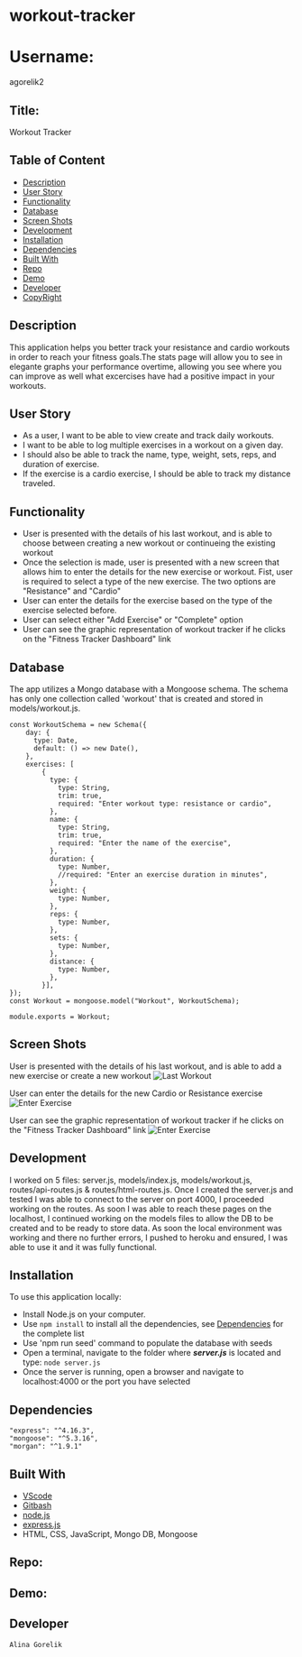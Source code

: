 # workout-tracker

# Username:

agorelik2

## Title:

Workout Tracker

## Table of Content

- [Description](#description)
- [User Story](#user-story)
- [Functionality](#functionality)
- [Database](#database)
- [Screen Shots](#screen-shots)
- [Development](#development)
- [Installation](#installation)
- [Dependencies](#dependencies)
- [Built With](#built-with)
- [Repo](#repo)
- [Demo](#demo)
- [Developer](#developer)
- [CopyRight](#copyright)

## Description

This application helps you better track your resistance and cardio workouts in order to reach your fitness goals.The stats page will allow you to see in elegante graphs your performance overtime, allowing you see where you can improve as well what excercises have had a positive impact in your workouts.

## User Story

- As a user, I want to be able to view create and track daily workouts.
- I want to be able to log multiple exercises in a workout on a given day.
- I should also be able to track the name, type, weight, sets, reps, and duration of exercise.
- If the exercise is a cardio exercise, I should be able to track my distance traveled.

## Functionality

- User is presented with the details of his last workout, and is able to choose between creating a new workout or continueing the existing workout
- Once the selection is made, user is presented with a new screen that allows him to enter the details for the new exercise or workout. Fist, user is required to select a type of the new exercise. The two options are "Resistance" and "Cardio"
- User can enter the details for the exercise based on the type of the exercise selected before.
- User can select either "Add Exercise" or "Complete" option
- User can see the graphic representation of workout tracker if he clicks on the "Fitness Tracker Dashboard" link

## Database

The app utilizes a Mongo database with a Mongoose schema. The schema has only one collection called 'workout' that is created and stored in models/workout.js.

```
const WorkoutSchema = new Schema({
    day: {
      type: Date,
      default: () => new Date(),
    },
    exercises: [
        {
          type: {
            type: String,
            trim: true,
            required: "Enter workout type: resistance or cardio",
          },
          name: {
            type: String,
            trim: true,
            required: "Enter the name of the exercise",
          },
          duration: {
            type: Number,
            //required: "Enter an exercise duration in minutes",
          },
          weight: {
            type: Number,
          },
          reps: {
            type: Number,
          },
          sets: {
            type: Number,
          },
          distance: {
            type: Number,
          },
        }],
});
const Workout = mongoose.model("Workout", WorkoutSchema);

module.exports = Workout;
```

## Screen Shots

User is presented with the details of his last workout, and is able to add a new exercise or create a new workout
![Last Workout](public/assets/images/last_workout.png)

User can enter the details for the new Cardio or Resistance exercise
![Enter Exercise](public/assets/images/enter_exercise.png)

User can see the graphic representation of workout tracker if he clicks on the "Fitness Tracker Dashboard" link
![Enter Exercise](public/assets/images/graphic_stats.png)

## Development

I worked on 5 files: server.js, models/index.js, models/workout.js, routes/api-routes.js & routes/html-routes.js. Once I created the server.js and tested I was able to connect to the server on port 4000, I proceeded working on the routes. As soon I was able to reach these pages on the localhost, I continued working on the models files to allow the DB to be created and to be ready to store data.
As soon the local environment was working and there no further errors, I pushed to heroku and ensured, I was able to use it and it was fully functional.

## Installation

To use this application locally:

- Install Node.js on your computer.
- Use `npm install` to install all the dependencies, see [Dependencies](#dependencies) for the complete list
- Use 'npm run seed' command to populate the database with seeds
- Open a terminal, navigate to the folder where **_server.js_** is located and type: `node server.js`
- Once the server is running, open a browser and navigate to localhost:4000 or the port you have selected

## Dependencies

    "express": "^4.16.3",
    "mongoose": "^5.3.16",
    "morgan": "^1.9.1"

## Built With

- [VScode](https://code.visualstudio.com/)
- [Gitbash](https://gitforwindows.org/)
- [node.js](https://nodejs.org/en/)
- [express.js](https://expressjs.com/)
- HTML, CSS, JavaScript, Mongo DB, Mongoose

## Repo:

## Demo:

## Developer

    Alina Gorelik
